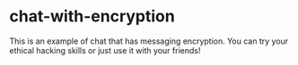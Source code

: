 # chat-with-encryption
This is an example of chat that has messaging encryption. You can try your ethical hacking skills or just use it with your friends!
